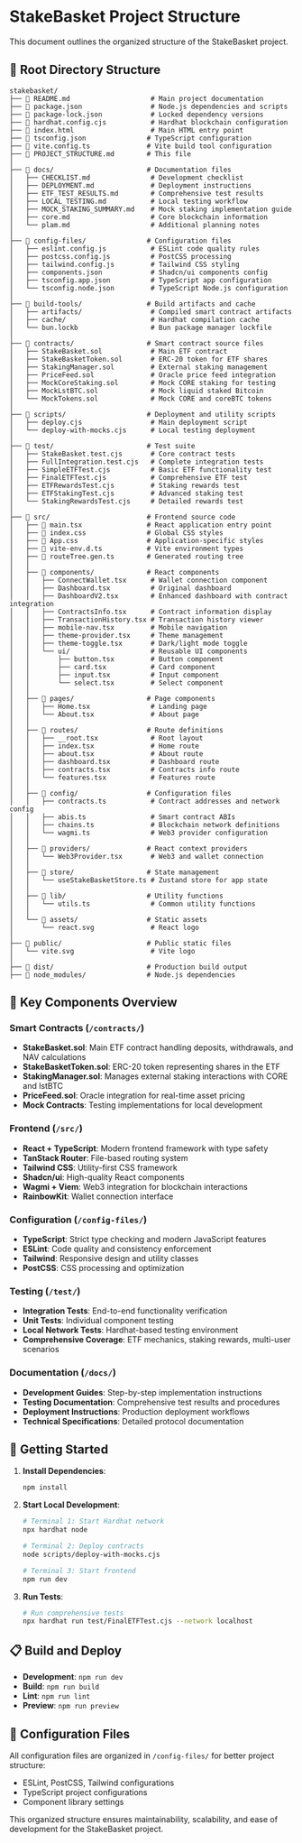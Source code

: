# StakeBasket Project Structure

This document outlines the organized structure of the StakeBasket project.

## 📁 Root Directory Structure

```
stakebasket/
├── 📄 README.md                    # Main project documentation
├── 📄 package.json                 # Node.js dependencies and scripts
├── 📄 package-lock.json            # Locked dependency versions
├── 📄 hardhat.config.cjs           # Hardhat blockchain configuration
├── 📄 index.html                   # Main HTML entry point
├── 📄 tsconfig.json               # TypeScript configuration
├── 📄 vite.config.ts              # Vite build tool configuration
├── 📄 PROJECT_STRUCTURE.md        # This file
│
├── 📁 docs/                       # Documentation files
│   ├── CHECKLIST.md               # Development checklist
│   ├── DEPLOYMENT.md              # Deployment instructions
│   ├── ETF_TEST_RESULTS.md        # Comprehensive test results
│   ├── LOCAL_TESTING.md           # Local testing workflow
│   ├── MOCK_STAKING_SUMMARY.md    # Mock staking implementation guide
│   ├── core.md                    # Core blockchain information
│   └── plam.md                    # Additional planning notes
│
├── 📁 config-files/               # Configuration files
│   ├── eslint.config.js           # ESLint code quality rules
│   ├── postcss.config.js          # PostCSS processing
│   ├── tailwind.config.js         # Tailwind CSS styling
│   ├── components.json            # Shadcn/ui components config
│   ├── tsconfig.app.json          # TypeScript app configuration
│   └── tsconfig.node.json         # TypeScript Node.js configuration
│
├── 📁 build-tools/                # Build artifacts and cache
│   ├── artifacts/                 # Compiled smart contract artifacts
│   ├── cache/                     # Hardhat compilation cache
│   └── bun.lockb                  # Bun package manager lockfile
│
├── 📁 contracts/                  # Smart contract source files
│   ├── StakeBasket.sol            # Main ETF contract
│   ├── StakeBasketToken.sol       # ERC-20 token for ETF shares
│   ├── StakingManager.sol         # External staking management
│   ├── PriceFeed.sol              # Oracle price feed integration
│   ├── MockCoreStaking.sol        # Mock CORE staking for testing
│   ├── MockLstBTC.sol             # Mock liquid staked Bitcoin
│   └── MockTokens.sol             # Mock CORE and coreBTC tokens
│
├── 📁 scripts/                    # Deployment and utility scripts
│   ├── deploy.cjs                 # Main deployment script
│   └── deploy-with-mocks.cjs      # Local testing deployment
│
├── 📁 test/                       # Test suite
│   ├── StakeBasket.test.cjs       # Core contract tests
│   ├── FullIntegration.test.cjs   # Complete integration tests
│   ├── SimpleETFTest.cjs          # Basic ETF functionality test
│   ├── FinalETFTest.cjs           # Comprehensive ETF test
│   ├── ETFRewardsTest.cjs         # Staking rewards test
│   ├── ETFStakingTest.cjs         # Advanced staking test
│   └── StakingRewardsTest.cjs     # Detailed rewards test
│
├── 📁 src/                        # Frontend source code
│   ├── 📄 main.tsx                # React application entry point
│   ├── 📄 index.css               # Global CSS styles
│   ├── 📄 App.css                 # Application-specific styles
│   ├── 📄 vite-env.d.ts           # Vite environment types
│   ├── 📄 routeTree.gen.ts        # Generated routing tree
│   │
│   ├── 📁 components/             # React components
│   │   ├── ConnectWallet.tsx      # Wallet connection component
│   │   ├── Dashboard.tsx          # Original dashboard
│   │   ├── DashboardV2.tsx        # Enhanced dashboard with contract integration
│   │   ├── ContractsInfo.tsx      # Contract information display
│   │   ├── TransactionHistory.tsx # Transaction history viewer
│   │   ├── mobile-nav.tsx         # Mobile navigation
│   │   ├── theme-provider.tsx     # Theme management
│   │   ├── theme-toggle.tsx       # Dark/light mode toggle
│   │   └── ui/                    # Reusable UI components
│   │       ├── button.tsx         # Button component
│   │       ├── card.tsx           # Card component
│   │       ├── input.tsx          # Input component
│   │       └── select.tsx         # Select component
│   │
│   ├── 📁 pages/                  # Page components
│   │   ├── Home.tsx               # Landing page
│   │   └── About.tsx              # About page
│   │
│   ├── 📁 routes/                 # Route definitions
│   │   ├── __root.tsx             # Root layout
│   │   ├── index.tsx              # Home route
│   │   ├── about.tsx              # About route
│   │   ├── dashboard.tsx          # Dashboard route
│   │   ├── contracts.tsx          # Contracts info route
│   │   └── features.tsx           # Features route
│   │
│   ├── 📁 config/                 # Configuration files
│   │   ├── contracts.ts           # Contract addresses and network config
│   │   ├── abis.ts                # Smart contract ABIs
│   │   ├── chains.ts              # Blockchain network definitions
│   │   └── wagmi.ts               # Web3 provider configuration
│   │
│   ├── 📁 providers/              # React context providers
│   │   └── Web3Provider.tsx       # Web3 and wallet connection
│   │
│   ├── 📁 store/                  # State management
│   │   └── useStakeBasketStore.ts # Zustand store for app state
│   │
│   ├── 📁 lib/                    # Utility functions
│   │   └── utils.ts               # Common utility functions
│   │
│   └── 📁 assets/                 # Static assets
│       └── react.svg              # React logo
│
├── 📁 public/                     # Public static files
│   └── vite.svg                   # Vite logo
│
├── 📁 dist/                       # Production build output
├── 📁 node_modules/               # Node.js dependencies
```

## 🎯 Key Components Overview

### Smart Contracts (`/contracts/`)
- **StakeBasket.sol**: Main ETF contract handling deposits, withdrawals, and NAV calculations
- **StakeBasketToken.sol**: ERC-20 token representing shares in the ETF
- **StakingManager.sol**: Manages external staking interactions with CORE and lstBTC
- **PriceFeed.sol**: Oracle integration for real-time asset pricing
- **Mock Contracts**: Testing implementations for local development

### Frontend (`/src/`)
- **React + TypeScript**: Modern frontend framework with type safety
- **TanStack Router**: File-based routing system
- **Tailwind CSS**: Utility-first CSS framework
- **Shadcn/ui**: High-quality React components
- **Wagmi + Viem**: Web3 integration for blockchain interactions
- **RainbowKit**: Wallet connection interface

### Configuration (`/config-files/`)
- **TypeScript**: Strict type checking and modern JavaScript features
- **ESLint**: Code quality and consistency enforcement
- **Tailwind**: Responsive design and utility classes
- **PostCSS**: CSS processing and optimization

### Testing (`/test/`)
- **Integration Tests**: End-to-end functionality verification
- **Unit Tests**: Individual component testing
- **Local Network Tests**: Hardhat-based testing environment
- **Comprehensive Coverage**: ETF mechanics, staking rewards, multi-user scenarios

### Documentation (`/docs/`)
- **Development Guides**: Step-by-step implementation instructions
- **Testing Documentation**: Comprehensive test results and procedures
- **Deployment Instructions**: Production deployment workflows
- **Technical Specifications**: Detailed protocol documentation

## 🚀 Getting Started

1. **Install Dependencies**:
   ```bash
   npm install
   ```

2. **Start Local Development**:
   ```bash
   # Terminal 1: Start Hardhat network
   npx hardhat node
   
   # Terminal 2: Deploy contracts
   node scripts/deploy-with-mocks.cjs
   
   # Terminal 3: Start frontend
   npm run dev
   ```

3. **Run Tests**:
   ```bash
   # Run comprehensive tests
   npx hardhat run test/FinalETFTest.cjs --network localhost
   ```

## 📋 Build and Deploy

- **Development**: `npm run dev`
- **Build**: `npm run build`
- **Lint**: `npm run lint`
- **Preview**: `npm run preview`

## 🔧 Configuration Files

All configuration files are organized in `/config-files/` for better project structure:
- ESLint, PostCSS, Tailwind configurations
- TypeScript project configurations
- Component library settings

This organized structure ensures maintainability, scalability, and ease of development for the StakeBasket project.